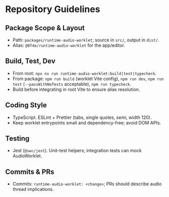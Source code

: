 # Repository Guidelines

## Package Scope & Layout
- Path: `packages/runtime-audio-worklet`; source in `src/`, output in `dist/`.
- Alias: `@8f4e/runtime-audio-worklet` for the app/editor.

## Build, Test, Dev
- From root: `npx nx run runtime-audio-worklet:build|test|typecheck`.
- From package: `npm run build` (worklet Vite config), `npm run dev`, `npm run test` (`--passWithNoTests` acceptable), `npm run typecheck`.
- Build before integrating in root Vite to ensure alias resolution.

## Coding Style
- TypeScript. ESLint + Prettier (tabs, single quotes, semi, width 120).
- Keep worklet entrypoints small and dependency-free; avoid DOM APIs.

## Testing
- Jest (`@swc/jest`). Unit-test helpers; integration tests can mock AudioWorklet.

## Commits & PRs
- Commits: `runtime-audio-worklet: <change>`; PRs should describe audio thread implications.
